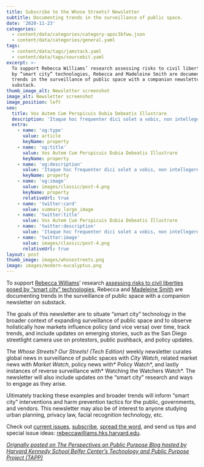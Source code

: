 ```yaml
---
title: Subscribe to the Whose Streets? Newsletter
subtitle: Documenting trends in the surveillance of public space.
date: '2020-11-23'
categories:
  - content/data/categories/category-apoc3kfww.json
  - content/data/categories/general.yaml
tags:
  - content/data/tags/jamstack.yaml
  - content/data/tags/sourcebit.yaml
excerpt: >-
  To support Rebecca Williams’ research assessing risks to civil liberties posed
  by “smart city” technologies, Rebecca and Madeleine Smith are documenting
  trends in the surveillance of public space with a companion newsletter on
  substack.
thumb_image_alt: Newsletter screenshot
image_alt: Newsletter screenshot
image_position: left
seo:
  title: Vos Autem Cum Perspicuis Dubia Debeatis Illustrare
  description: 'Itaque hoc frequenter dici solet a vobis, non intellegere nos'
  extra:
    - name: 'og:type'
      value: article
      keyName: property
    - name: 'og:title'
      value: Vos Autem Cum Perspicuis Dubia Debeatis Illustrare
      keyName: property
    - name: 'og:description'
      value: 'Itaque hoc frequenter dici solet a vobis, non intellegere nos'
      keyName: property
    - name: 'og:image'
      value: images/classic/post-4.png
      keyName: property
      relativeUrl: true
    - name: 'twitter:card'
      value: summary_large_image
    - name: 'twitter:title'
      value: Vos Autem Cum Perspicuis Dubia Debeatis Illustrare
    - name: 'twitter:description'
      value: 'Itaque hoc frequenter dici solet a vobis, non intellegere nos'
    - name: 'twitter:image'
      value: images/classic/post-4.png
      relativeUrl: true
layout: post
thumb_image: images/whosestreets.png
image: images/modern-eucalyptus.png
---
```

To support [Rebecca Williams](https://rebeccawilliams.us/)’ research [assessing risks to civil liberties posed by “smart city” technologies](https://www.belfercenter.org/person/rebecca-williams/publication), Rebecca and [Madeleine Smith](https://www.linkedin.com/public-profile/in/madeleinewsmith) are documenting trends in the surveillance of public space with a companion newsletter on substack.

The goals of this newsletter are to situate “smart city” technology in the broader context of expanding surveillance of public space and to 
observe holistically how markets influence policy (and vice versa) over time, track trends, and include updates on emerging stories, such as the San Diego streetlight camera use on protestors, public pushback, and policy updates.

The *Whose Streets? Our Streets! (Tech Edition)* weekly newsletter curates global news in surveillance of public spaces with *City Watch*, related market news with *Market Watch*, policy news with* Policy Watch*, and lastly instances of reverse surveillance with* Watching the Watchers Watch*. The newsletter will also include updates on the “smart city” research and ways to engage as they arise.

Ultimately tracking these examples and broader trends will inform “smart city” interventions and harm prevention tactics for the public, 
governments, and vendors. This newsletter may also be of interest to anyone studying urban planning, privacy law, facial recognition technology, etc.

Check out [current issues](http://whosestreets.substack.com), [subscribe](https://whosestreets.substack.com/), [spread the word](https://whosestreets.substack.com/?utm_source=substack\&utm_medium=email\&utm_content=share\&action=share), and send us tips and special issue ideas: [rebeccawilliams.hks.harvard.edu](mailto:rebeccawilliams@hks.harvard.edu).

[*Orignally posted on The Perspectives on Public Purpose Blog hosted by Harvard 
Kennedy School Belfer Center’s Technology and Public Purpose Project 
(TAPP)*](https://www.belfercenter.org/index.php/publication/subscribe-whose-streets-newsletter)
